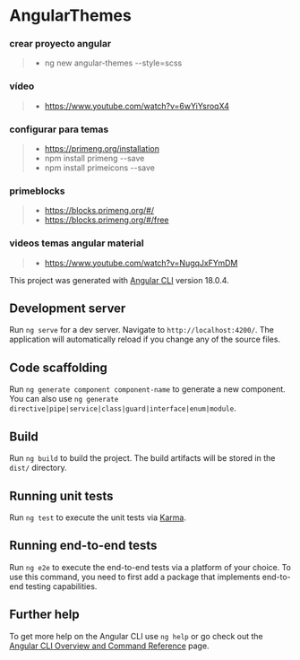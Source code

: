# AngularThemes

### crear proyecto angular
>- ng new angular-themes --style=scss

### vídeo
>- https://www.youtube.com/watch?v=6wYiYsroqX4

### configurar para temas
>- https://primeng.org/installation
>- npm install primeng --save
>- npm install primeicons --save

### primeblocks
>- https://blocks.primeng.org/#/
>- https://blocks.primeng.org/#/free


### videos temas angular material
>- https://www.youtube.com/watch?v=NugqJxFYmDM

This project was generated with [Angular CLI](https://github.com/angular/angular-cli) version 18.0.4.

## Development server

Run `ng serve` for a dev server. Navigate to `http://localhost:4200/`. The application will automatically reload if you change any of the source files.

## Code scaffolding

Run `ng generate component component-name` to generate a new component. You can also use `ng generate directive|pipe|service|class|guard|interface|enum|module`.

## Build

Run `ng build` to build the project. The build artifacts will be stored in the `dist/` directory.

## Running unit tests

Run `ng test` to execute the unit tests via [Karma](https://karma-runner.github.io).

## Running end-to-end tests

Run `ng e2e` to execute the end-to-end tests via a platform of your choice. To use this command, you need to first add a package that implements end-to-end testing capabilities.

## Further help

To get more help on the Angular CLI use `ng help` or go check out the [Angular CLI Overview and Command Reference](https://angular.dev/tools/cli) page.
